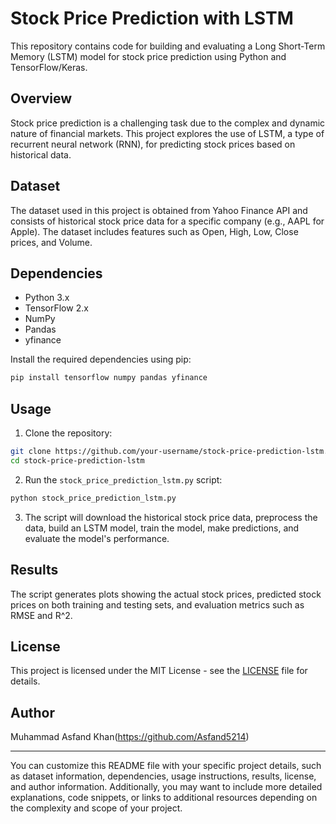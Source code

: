# Stock Price Prediction with LSTM

This repository contains code for building and evaluating a Long Short-Term Memory (LSTM) model for stock price prediction using Python and TensorFlow/Keras.

## Overview

Stock price prediction is a challenging task due to the complex and dynamic nature of financial markets. This project explores the use of LSTM, a type of recurrent neural network (RNN), for predicting stock prices based on historical data.

## Dataset

The dataset used in this project is obtained from Yahoo Finance API and consists of historical stock price data for a specific company (e.g., AAPL for Apple). The dataset includes features such as Open, High, Low, Close prices, and Volume.

## Dependencies

- Python 3.x
- TensorFlow 2.x
- NumPy
- Pandas
- yfinance

Install the required dependencies using pip:

```bash
pip install tensorflow numpy pandas yfinance
```

## Usage

1. Clone the repository:

```bash
git clone https://github.com/your-username/stock-price-prediction-lstm.git
cd stock-price-prediction-lstm
```

2. Run the `stock_price_prediction_lstm.py` script:

```bash
python stock_price_prediction_lstm.py
```

3. The script will download the historical stock price data, preprocess the data, build an LSTM model, train the model, make predictions, and evaluate the model's performance.

## Results

The script generates plots showing the actual stock prices, predicted stock prices on both training and testing sets, and evaluation metrics such as RMSE and R^2.

## License

This project is licensed under the MIT License - see the [LICENSE](LICENSE) file for details.

## Author

Muhammad Asfand Khan(https://github.com/Asfand5214)

---

You can customize this README file with your specific project details, such as dataset information, dependencies, usage instructions, results, license, and author information. Additionally, you may want to include more detailed explanations, code snippets, or links to additional resources depending on the complexity and scope of your project.
